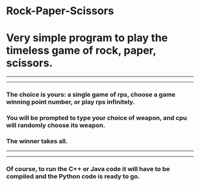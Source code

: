 # Rock-Paper-Scissors
# Very simple program to play the timeless game of rock, paper, scissors. 
---
---
### The choice is yours: a single game of rps, choose a game winning point number, or play rps infinitely.
### You will be prompted to type your choice of weapon, and cpu will randomly choose its weapon.
### The winner takes all.
---
---
### Of course, to run the C++ or Java code it will have to be compiled and the Python code is ready to go.

